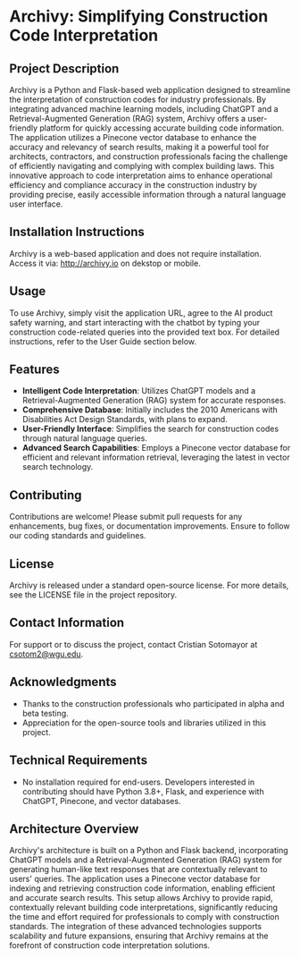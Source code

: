 # Archivy: Simplifying Construction Code Interpretation

## Project Description
Archivy is a Python and Flask-based web application designed to streamline the interpretation of construction codes for industry professionals. By integrating advanced machine learning models, including ChatGPT and a Retrieval-Augmented Generation (RAG) system, Archivy offers a user-friendly platform for quickly accessing accurate building code information. The application utilizes a Pinecone vector database to enhance the accuracy and relevancy of search results, making it a powerful tool for architects, contractors, and construction professionals facing the challenge of efficiently navigating and complying with complex building laws. This innovative approach to code interpretation aims to enhance operational efficiency and compliance accuracy in the construction industry by providing precise, easily accessible information through a natural language user interface.

## Installation Instructions
Archivy is a web-based application and does not require installation. Access it via: http://archivy.io on dekstop or mobile.

## Usage
To use Archivy, simply visit the application URL, agree to the AI product safety warning, and start interacting with the chatbot by typing your construction code-related queries into the provided text box. For detailed instructions, refer to the User Guide section below.

## Features
- **Intelligent Code Interpretation**: Utilizes ChatGPT models and a Retrieval-Augmented Generation (RAG) system for accurate responses.
- **Comprehensive Database**: Initially includes the 2010 Americans with Disabilities Act Design Standards, with plans to expand.
- **User-Friendly Interface**: Simplifies the search for construction codes through natural language queries.
- **Advanced Search Capabilities**: Employs a Pinecone vector database for efficient and relevant information retrieval, leveraging the latest in vector search technology.

## Contributing
Contributions are welcome! Please submit pull requests for any enhancements, bug fixes, or documentation improvements. Ensure to follow our coding standards and guidelines.

## License
Archivy is released under a standard open-source license. For more details, see the LICENSE file in the project repository.

## Contact Information
For support or to discuss the project, contact Cristian Sotomayor at csotom2@wgu.edu.

## Acknowledgments
- Thanks to the construction professionals who participated in alpha and beta testing.
- Appreciation for the open-source tools and libraries utilized in this project.

## Technical Requirements
- No installation required for end-users. Developers interested in contributing should have Python 3.8+, Flask, and experience with ChatGPT, Pinecone, and vector databases.

## Architecture Overview
Archivy's architecture is built on a Python and Flask backend, incorporating ChatGPT models and a Retrieval-Augmented Generation (RAG) system for generating human-like text responses that are contextually relevant to users' queries. The application uses a Pinecone vector database for indexing and retrieving construction code information, enabling efficient and accurate search results. This setup allows Archivy to provide rapid, contextually relevant building code interpretations, significantly reducing the time and effort required for professionals to comply with construction standards. The integration of these advanced technologies supports scalability and future expansions, ensuring that Archivy remains at the forefront of construction code interpretation solutions.
